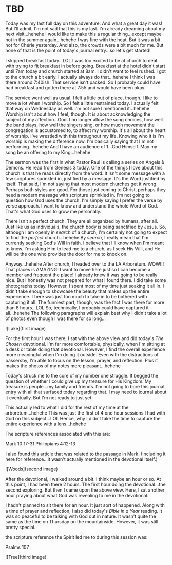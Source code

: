 # TBD

Today was my last full day on this adventure. And what a great day it was! But I'll admit, I'm not sad that this is my last. I'm already dreaming about my next visit...hehehe I would like to make this a regular thing...except maybe not in the summer again...hehehe I was fine with the heat. But it was a bit hot for Chérie yesterday. And also, the crowds were a bit much for me. But none of that is the point of today's journal entry...so let's get started!

I skipped breakfast today...LOL I was too excited to be at church to deal with trying to fit breakfast in before going. Breakfast at the hotel didn't start until 7am today and church started at 8am. I didn't want to feel rushed. I got to the church a bit early. I actually always do that...hehehe I think I was there around 7:40ish. That service isn't packed. So I probably could have had breakfast and gotten there at 7:55 and would have been okay.

The service went well as usual. I felt a little out of place, though. I like to move a lot when I worship. So I felt a little restrained today. I actually felt that way on Wednesday as well. I'm not sure I mentioned it...hehehe Worship isn't about how I feel, though. It is about acknowledging the subject of my affection...God. I no longer allow the song choices, how well the band plays, how well the singers sing, or how much movement the congregation is accustomed to, to affect my worship. It's all about the heart of worship. I've wrestled with this throughout my life. Knowing who it is I'm worship is making the difference now. I'm basically saying that I'm not performing...hehehe And I have an audience of 1...God Himself. May my song be an offering to my King...hehehe

The sermon was the first in what Pastor Raul is calling a series on Angels & Demons. He read from Genesis 3 today. One of the things I love about this church is that he reads directly from the word. It isn't some message with a few scriptures sprinkled in, justified by a message. It's the Word justified by itself. That said, I'm not saying that most modern churches get it wrong. Perhaps both styles are good. For those just coming to Christ, perhaps they need a modern message with scripture sprinkled in. I'm not going to question how God uses the church. I'm simply saying I prefer the verse by verse approach. I want to know and understand the whole Word of God. That's what God uses to grow me personally.

There isn't a perfect church. They are all organized by humans, after all. Just like us as individuals, the church body is being sanctified by Jesus. So, although I am openly in *search* of a church, I'm certainly not going to expect to find the *perfect* church...hehehe By *search*, I really mean that I'm currently seeking God's Will in faith. I believe that I'll know when I'm meant to know. I'm asking Him to lead me to a church, as I seek His Will, and He will be the one who provides the door for me to knock on.

Anyway...hehehe After church, I headed over to the LA Arboretum. WOW!!! That places is AMAZING! I want to move here just so I can become a member and frequent the place! I already knew it was going to be really nice. But I honestly was not prepared for what I found there. I did take some photographs today. However, I spent most of my time just soaking it all in. I didn't take enough to showcase the beauty that makes up the entire experience. There was just too much to take in to be bothered with capturing it all. The funniest part, though, was the fact I was there for more than 8 hours...LOL So, technically, I probably could have captured it all...hehehe The following paragraphs will explain best why I didn't take a lot of photos even though I was there for so long...

![Lake](first image)

For the first hour I was there, I sat with the above view and did today's *The Chosen* devotional. I'm far more comfortable, physically, when I'm sitting at a desk or table doing that devotional. However, I find the overall experience more meaningful when I'm doing it outside. Even with the distractions of passersby, I'm able to focus on the lesson, prayer, and reflection. Plus it makes the photos of my notes more pleasant...hehehe

Today's struck me to the core of my number one struggle. It begged the question of whether I could give up my treasure for His Kingdom. My treasure is people...my family and friends. I'm not going to bore this journal entry with all that surfaced today regarding that. I may need to journal about it eventually. But I'm not ready to just yet.

This actually led to what I did for the rest of my time at the arboretum...hehehe This was just the first of 4 one hour sessions I had with God on this subject...LOL Hence, why I didn't take the time to capture the entire experience with a lens...hehehe

The scripture references associated with this are:

Mark 10:17-31
Philippians 4:12-13

I also found [this article](https://www.gotquestions.org/camel-eye-needle.html) that was related to the passage in Mark. (Including it here for reference...it wasn't actually mentioned in the devotional itself.)

![Woods](second image)

After the devotional, I walked around a bit. I think maybe an hour or so. At this point, I had been there 2 hours. The first hour doing the devotional...the second exploring. But then I came upon the above view. Here, I sat another hour praying about what God was revealing to me in the devotional.

I hadn't planned to sit there for an hour. It just sort of happened. Along with a time of prayer and reflection, I also did today's *Bible in a Year* reading. It was so peaceful to be talking with God out in nature. It wasn't quite the same as the time on Thursday on the mountainside. However, it was still pretty special.

the scripture reference the Spirit led me to during this session was:

Psalms 107

![Tree](third image)

